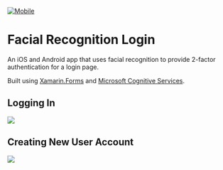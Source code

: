 [![Mobile](https://github.com/brminnick/FacialRecognitionLogin/actions/workflows/mobile.yml/badge.svg)](https://github.com/brminnick/FacialRecognitionLogin/actions/workflows/mobile.yml)
# Facial Recognition Login

An iOS and Android app that uses facial recognition to provide 2-factor authentication for a login page. 

Built using [Xamarin.Forms](https://docs.microsoft.com/xamarin/xamarin-forms?WT.mc_id=mobile-0000-bramin) and [Microsoft Cognitive Services](https://azure.microsoft.com/services/cognitive-services/face?WT.mc_id=mobile-0000-bramin).

## Logging In
![](https://github.com/brminnick/Videos/blob/master/FacialRecognitionLogin/LoginDemo.gif)

## Creating New User Account
![](https://github.com/brminnick/Videos/blob/master/FacialRecognitionLogin/CreateUserDemo.gif)
